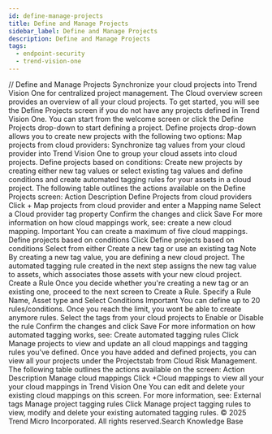 ```yaml
---
id: define-manage-projects
title: Define and Manage Projects
sidebar_label: Define and Manage Projects
description: Define and Manage Projects
tags:
  - endpoint-security
  - trend-vision-one
---
```


/*<![CDATA[*/ $('#title').html($('meta[name=map-description]').attr('content')); /*]]>*/ Define and Manage Projects Synchronize your cloud projects into Trend Vision One for centralized project management. The Cloud overview screen provides an overview of all your cloud projects. To get started, you will see the Define Projects screen if you do not have any projects defined in Trend Vision One. You can start from the welcome screen or click the Define Projects drop-down to start defining a project. Define projects drop-down allows you to create new projects with the following two options: Map projects from cloud providers: Synchronize tag values from your cloud provider into Trend Vision One to group your cloud assets into cloud projects. Define projects based on conditions: Create new projects by creating either new tag values or select existing tag values and define conditions and create automated tagging rules for your assets in a cloud project. The following table outlines the actions available on the Define Projects screen: Action Description Define Projects from cloud providers Click + Map projects from cloud provider and enter a Mapping name Select a Cloud provider tag property Confirm the changes and click Save For more information on how cloud mappings work, see: create a new cloud mapping. Important You can create a maximum of five cloud mappings. Define projects based on conditions Click Define projects based on conditions Select from either Create a new tag or use an existing tag Note By creating a new tag value, you are defining a new cloud project. The automated tagging rule created in the next step assigns the new tag value to assets, which associates those assets with your new cloud project. Create a Rule Once you decide whether you're creating a new tag or an existing one, proceed to the next screen to Create a Rule. Specify a Rule Name, Asset type and Select Conditions Important You can define up to 20 rules/conditions. Once you reach the limit, you wont be able to create anymore rules. Select the tags from your cloud projects to Enable or Disable the rule Confirm the changes and click Save For more information on how automated tagging works, see: Create automated tagging rules Click Manage projects to view and update an all cloud mappings and tagging rules you've defined. Once you have added and defined projects, you can view all your projects under the Projectstab from Cloud Risk Management. The following table outlines the actions available on the screen: Action Description Manage cloud mappings Click +Cloud mappings to view all your your cloud mappings in Trend Vision One You can edit and delete your existing cloud mappings on this screen. For more information, see: External tags Manage project tagging rules Click Manage project tagging rules to view, modify and delete your existing automated tagging rules. © 2025 Trend Micro Incorporated. All rights reserved.Search Knowledge Base